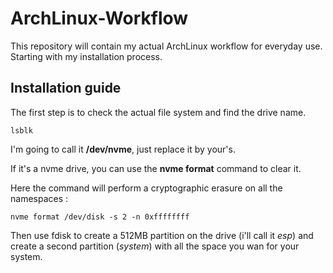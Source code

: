 # ArchLinux-Workflow
This repository will contain my actual ArchLinux workflow for everyday use. Starting with my installation process.

## Installation guide

The first step is to check the actual file system and find the drive name. 
```
lsblk
```
I'm going to call it **/dev/nvme**, just replace it by your's.


If it's a nvme drive, you can use the **nvme format** command to clear it.

Here the command will perform a cryptographic erasure on all the namespaces :

```
nvme format /dev/disk -s 2 -n 0xffffffff
```

Then use fdisk to create a 512MB partition on the drive (i'll call it *esp*)
and create a second partition (*system*) with all the space you wan for your system.



